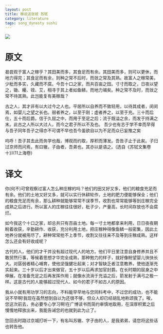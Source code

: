```yaml
---
layout: post
title: 稼说送张琥 苏轼
category: literature
tags: song_dynasty sushi
---
```

![](https://cdn.kelu.org/blog/tags/sushi.jpg)



# 原文

曷尝观于富人之稼乎？其田美而多，其食足而有余。其田美而多，则可以更休，而地力得完；其食足而有余，则种之常不后时，而敛之常及其熟。故富人之稼常美，少秕而多实，久藏而不腐。今吾十口之家，而共百亩之田。寸寸而取之，日夜以望之，锄、耰、铚、艾，相寻于其上者如鱼鳞，而地力竭矣。种之常不及时，而敛之常不待其熟。此岂能复有美稼哉？

古之人，其才非有以大过今之人也。平居所以自养而不致轻用，以待其成者，闵闵焉，如婴儿之望之长也。弱者养之，以至于刚；虚者养之，以至于充。三十而后仕，五十而后爵。信于久屈之中，而用于至足之后；流于既溢之余，而发于持满之末。此古之人所以大过人，而今之君子所以不及也。
吾少也有志于学不幸而早得与吾子同年吾子之得亦不可谓不早也吾今虽欲自以为不足而众已妄推之矣

呜呼！吾子其去此而务学也哉，博观而约取，厚积而薄发。吾告子止于此矣。子归过京师而问焉，有曰辙，子由者，吾弟也，其亦以是语之。(选自《苏轼文集卷十》)(11上海卷)



# 译文

你(何不)可曾观察过富人怎么种庄稼的吗？他们的田又好又多，他们的粮食充足而有余。他们的土地又好又多，就可以实行休耕轮作，土地的肥力便能够保全；他们的粮食充足而有余，那么耕种就能够常常不误季节，收割也常常能够等到庄稼完全成熟之后进行。所以富人的庄稼往往很好，秕子少，产量高，长时间存放也不会腐烂。

如今我这个十口之家，却总共只有百亩土地。每一寸土地都拿来利用，日日夜夜期盼着收获，辛勤耕作、收获，充分利用土地，把庄稼种得像鱼鳞一般密集，因此土地养分就被用尽了。耕种常常抢不上季节，收割又往往来不及等到庄稼成熟。这样怎么还会有好收成呢？

古代的人，他们的才干并没有超过现代人的地方。他们平日里注意自身修养并且不敢贸然行事，等候着思想才华完全成熟，那种勉力的样子，就好像盼望婴儿快快长大。对孱弱者精心哺育，使他坚强健壮起来；对才智缺乏者注意教养，使他逐渐充实起来。三十岁以后才出来做官，五十岁以后再求加官封爵。在长时期的屈身之中伸展，在准备充足之后再发挥作用；就像水流淌于充溢之后，箭发射于满弓之极一样。这是古代的人能够超过现代人、如今的君子不如古人的原因。

我从小就有用功学习的志向，不料能早早地与您同科考中，不过您的成功，也不能说不早啊!我现在虽然想到自以为还很不够，但众人却已经胡乱地称颂我了。唉，您这次前去，务必要专心学习啊!在广博读书而简约审慎地取用，在深厚积累之后慢慢地释放出来，我能告诫您的也就到此为止了。

您回去时路过京城打听一下，有名叫苏辙、字子由的人，是我弟弟，请您将这些话也转告他。